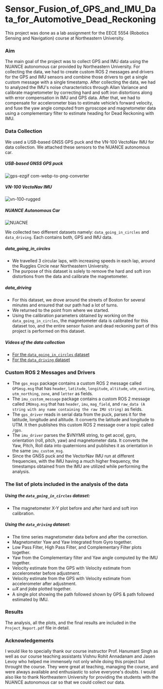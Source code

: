 # Sensor_Fusion_of_GPS_and_IMU_Data_for_Automotive_Dead_Reckoning
This project was done as a lab assignment for the EECE 5554 (Robotics Sensing and Navigation) course at Northeastern University.


### Aim 
The main goal of the project was to collect GPS and IMU data using the NUANCE autonomous car provided by Northeastern University. For collecting the data, we had to create custom ROS 2 messages and drivers for the GPS and IMU sensors and combine those drivers to get a single custom message with a single timestamp. After collecting the data, we had to analyzed the IMU's noise characteristics through Allan Variance and calibrate magnetometer by correcting hard and soft iron distortions along with error compensation in IMU and GPS data. After that, we had to compensate for accelerometer bias to estimate vehicle’s forward velocity, and fuse the yaw angle computed from gyroscope and magnetometer data using a complementary filter to estimate heading for Dead Reckoning with IMU.


### Data Collection
We used a USB-based GNSS GPS puck and the VN-100 VectoNav IMU for data collection. We attached these sensors to the NUANCE autonomous car. 

##### USB-based GNSS GPS puck
![gps-ezgif com-webp-to-png-converter](https://github.com/user-attachments/assets/dfa6b4fe-38c9-49cc-ae0f-dd0d0631bc75)

##### VN-100 VectoNav IMU
![vn-100-rugged](https://github.com/user-attachments/assets/7c60ed0e-e17e-4c02-ba53-d41ea1d8813b)

##### NUANCE Autonomous Car
![NUACNE](https://github.com/user-attachments/assets/515a50da-5f9c-4a47-9ce9-91551e6d95a3)

We collected two different datasets namely: ```data_going_in_circles``` and ```data_driving```. Each contains both, GPS and IMU data. 

##### data_going_in_circles
- We travelled 3 circular laps, with increasing speeds in each lap, around the Ruggles Circle near Northeastern University.
- The purpose of this dataset is solely to remove the hard and soft iron distortions from the data and calibrate the magnetometer.
  
##### data_driving
- For this dataset, we drove around the streets of Boston for several minutes and ensured that our path had a lot of turns.
- We returned to the point from where we started.
- Using the calibration parameters obtained by working on the ```data_going_in_circles```, the magnetometer data is calibrated for this dataset too, and the entire sensor fusion and dead reckoning part of this project is performed on this dataset.

##### Videos of the data collection
- [For the ```data_going_in_circles``` dataset](https://drive.google.com/file/d/1-yoloWRnFQICCxjGrL79DWdCdvbKACdr/view?usp=sharing)
- [For the ```data_driving``` dataset](https://drive.google.com/file/d/1S9o-afP9GGBGx-hGzHpTd-3-I1fUXB0i/view?usp=sharing)


### Custom ROS 2 Messages and Drivers
- The ```gps_msgs``` package contains a custom ROS 2 message called ```GPSmsg.msg``` that has ```header```, ```latitude```, ```longitude```, ```altitude```, ```utm_easting```, ```utm_northing```, ```zone```, and ```letter``` as fields.
- The ```imu_custom_message``` package contains a custom ROS 2 message called ```IMUmsg.msg``` that has ```header```, ```imu```, ```mag_field```, and ```raw_data (A string with any name containing the raw IMU string)``` as fields. 
- The ```gps_driver``` reads in serial data from the puck, parses it for the latitude, longitude and altitude. It converts the latitude and longitude to UTM. It then publishes this custom ROS 2 message over a topic called ```/gps```. 
- The ```imu_driver``` parses the $VNYMR string, to get accel, gyro, orientation (roll, pitch, yaw) and magnetometer data. It converts the Yaw, Pitch, Roll data into quaternions and publishes it as orientation in the same ```imu_custom_msg```.
- Since the GNSS puck and the VectorNav IMU run at different frequencies, with the IMU having a much higher frequency, the timestamps obtained from the IMU are utilized while performing the analysis. 


### The list of plots included in the analysis of the data

##### Using the ```data_going_in_circles``` dataset:
- The magnetometer X-Y plot before and after hard and soft iron calibration.

##### Using the ```data_driving``` dataset:
- The time series magnetometer data before and after the correction.
- Magnetometer Yaw and Yaw Integrated from Gyro together.
- Low Pass Filter, High Pass Filter, and Complementary Filter plots together.
- Yaw from the Complementary filter and Yaw angle computed by the IMU together.
- Velocity estimate from the GPS with Velocity estimate from accelerometer before adjustment.
- Velocity estimate from the GPS with Velocity estimate from accelerometer after adjustment.
- 𝜔𝑋̇ and 𝑦̈𝑜𝑏𝑠 plotted together.
- A single plot showing the path followed shown by GPS & path followed estimated by IMU.


### Results
The analysis, all the plots, and the final results are included in the ```Project_Report.pdf``` file in detail. 


### Acknowledgements
I would like to specially thank our course instructor Prof. Hanumant Singh as well as our course teaching assistants Vishnu Rohit Annadanam and Jasen Levoy who helped me immensely not only while doing this project but throught the course. They were great at teaching, managing the course, and were always available and enthusiastic to solve everyone's doubts.
I would also like to thank Northeastern University for providing the students with the NUANCE autonomous car so that we could collect our data.
